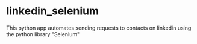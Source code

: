 # linkedin_selenium
This python app automates sending requests to contacts on linkedin using the python library "Selenium"
